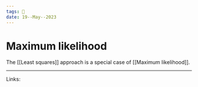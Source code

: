 ```yaml
---
tags: 🌱
date: 19--May--2023
---
```


# Maximum likelihood

The [[Least squares]] approach is a special case of [[Maximum likelihood]].

---
Links: 